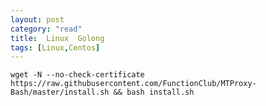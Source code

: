 ```yaml
---
layout: post
category: "read"
title:  Linux  Golong
tags: [Linux,Centos]
---
```


	wget -N --no-check-certificate https://raw.githubusercontent.com/FunctionClub/MTProxy-Bash/master/install.sh && bash install.sh